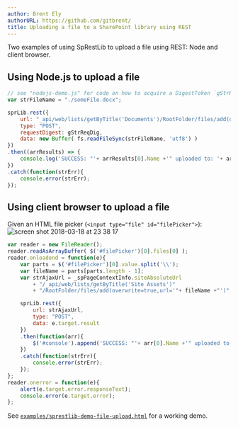 ```yaml
---
author: Brent Ely
authorURL: https://github.com/gitbrent/
title: Uploading a file to a SharePoint library using REST
---
```


Two examples of using SpRestLib to upload a file using REST: Node and client browser.

<!--truncate-->

## Using Node.js to upload a file

```javascript
// see "nodejs-demo.js" for code on how to acquire a DigestToken `gStrReqDig`
var strFileName = "./someFile.docx";

sprLib.rest({
    url: "_api/web/lists/getByTitle('Documents')/RootFolder/files/add(overwrite=true,url='"+strFileName+"')",
    type: "POST",
    requestDigest: gStrReqDig,
    data: new Buffer( fs.readFileSync(strFileName, 'utf8') )
})
.then((arrResults) => {
    console.log('SUCCESS: "'+ arrResults[0].Name +'" uploaded to: '+ arrResults[0].ServerRelativeUrl );
})
.catch(function(strErr){
    console.error(strErr);
});
```

## Using client browser to upload a file

Given an HTML file picker (`<input type="file" id="filePicker">`):
![screen shot 2018-03-18 at 23 38 17](https://user-images.githubusercontent.com/7218970/37578233-7a309bb8-2b05-11e8-9f4d-6a770fa8e097.png)


```javascript
var reader = new FileReader();
reader.readAsArrayBuffer( $('#filePicker')[0].files[0] );
reader.onloadend = function(e){
    var parts = $('#filePicker')[0].value.split('\\');
    var fileName = parts[parts.length - 1];
    var strAjaxUrl = _spPageContextInfo.siteAbsoluteUrl
        + "/_api/web/lists/getByTitle('Site Assets')"
        + "/RootFolder/files/add(overwrite=true,url='"+ fileName +"')";

    sprLib.rest({
        url: strAjaxUrl,
        type: "POST",
        data: e.target.result
    })
    .then(function(arr){
        $('#console').append('SUCCESS: "'+ arr[0].Name +'" uploaded to: '+ arr[0].ServerRelativeUrl +'<br>');
    })
    .catch(function(strErr){
        console.error(strErr);
    });
};
reader.onerror = function(e){
    alert(e.target.error.responseText);
    console.error(e.target.error);
};
```

See [`examples/sprestlib-demo-file-upload.html`](https://github.com/gitbrent/SpRestLib/tree/master/example) for a working demo.
